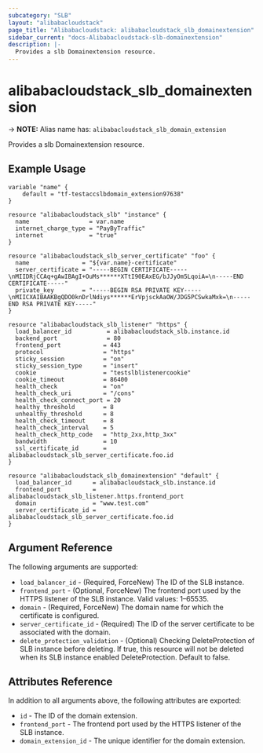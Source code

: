 ```yaml
---
subcategory: "SLB"
layout: "alibabacloudstack"
page_title: "Alibabacloudstack: alibabacloudstack_slb_domainextension"
sidebar_current: "docs-Alibabacloudstack-slb-domainextension"
description: |- 
  Provides a slb Domainextension resource.
---
```


# alibabacloudstack_slb_domainextension
-> **NOTE:** Alias name has: `alibabacloudstack_slb_domain_extension`

Provides a slb Domainextension resource.

## Example Usage

```hcl
variable "name" {
    default = "tf-testaccslbdomain_extension97638"
}

resource "alibabacloudstack_slb" "instance" {
  name                 = var.name
  internet_charge_type = "PayByTraffic"
  internet             = "true"
}

resource "alibabacloudstack_slb_server_certificate" "foo" {
  name               = "${var.name}-certificate"
  server_certificate = "-----BEGIN CERTIFICATE-----\nMIIDRjCCAq+gAwIBAgI+OuMs******XTtI90EAxEG/bJJyOm5LqoiA=\n-----END CERTIFICATE-----"
  private_key        = "-----BEGIN RSA PRIVATE KEY-----\nMIICXAIBAAKBgQDO0knDrlNdiys******ErVpjsckAaOW/JDG5PCSwkaMxk=\n-----END RSA PRIVATE KEY-----"
}

resource "alibabacloudstack_slb_listener" "https" {
  load_balancer_id          = alibabacloudstack_slb.instance.id
  backend_port              = 80
  frontend_port            = 443
  protocol                 = "https"
  sticky_session           = "on"
  sticky_session_type      = "insert"
  cookie                   = "testslblistenercookie"
  cookie_timeout           = 86400
  health_check             = "on"
  health_check_uri         = "/cons"
  health_check_connect_port = 20
  healthy_threshold        = 8
  unhealthy_threshold      = 8
  health_check_timeout     = 8
  health_check_interval    = 5
  health_check_http_code   = "http_2xx,http_3xx"
  bandwidth                = 10
  ssl_certificate_id       = alibabacloudstack_slb_server_certificate.foo.id
}

resource "alibabacloudstack_slb_domainextension" "default" {
  load_balancer_id      = alibabacloudstack_slb.instance.id
  frontend_port         = alibabacloudstack_slb_listener.https.frontend_port
  domain                = "www.test.com"
  server_certificate_id = alibabacloudstack_slb_server_certificate.foo.id
}
```

## Argument Reference

The following arguments are supported:

* `load_balancer_id` - (Required, ForceNew) The ID of the SLB instance.
* `frontend_port` - (Optional, ForceNew) The frontend port used by the HTTPS listener of the SLB instance. Valid values: 1–65535.
* `domain` - (Required, ForceNew) The domain name for which the certificate is configured.
* `server_certificate_id` - (Required) The ID of the server certificate to be associated with the domain.
* `delete_protection_validation` - (Optional) Checking DeleteProtection of SLB instance before deleting. If true, this resource will not be deleted when its SLB instance enabled DeleteProtection. Default to false.

## Attributes Reference

In addition to all arguments above, the following attributes are exported:

* `id` - The ID of the domain extension.
* `frontend_port` - The frontend port used by the HTTPS listener of the SLB instance.
* `domain_extension_id` - The unique identifier for the domain extension.
```
```